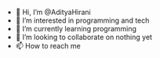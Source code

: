 - 👋 Hi, I’m @AdityaHirani
- 👀 I’m interested in programming and tech
- 🌱 I’m currently learning programming
- 💞️ I’m looking to collaborate on nothing yet
- 📫 How to reach me

<!---
AdityaHirani/AdityaHirani is a ✨ special ✨ repository because its `README.md` (this file) appears on your GitHub profile.
You can click the Preview link to take a look at your changes.
--->

